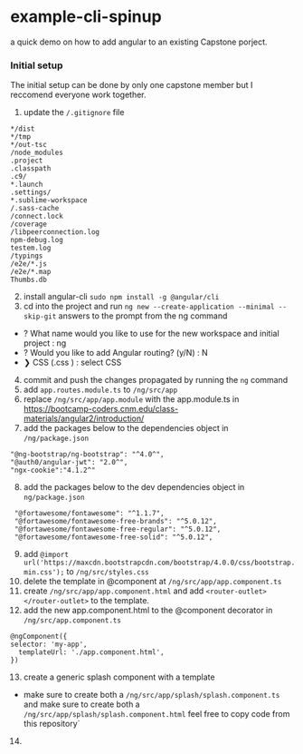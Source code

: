 # example-cli-spinup
a quick demo on how to add angular to an existing Capstone porject.

### Initial setup 
The initial setup can be done by only one capstone member but I reccomend everyone work together.

 1. update the `/.gitignore` file
 ```
*/dist
*/tmp
*/out-tsc
/node_modules
.project
.classpath
.c9/
*.launch
.settings/
*.sublime-workspace
/.sass-cache
/connect.lock
/coverage
/libpeerconnection.log
npm-debug.log
testem.log
/typings
/e2e/*.js
/e2e/*.map
Thumbs.db
 ```
 
 2. install angular-cli `sudo npm install -g @angular/cli`
 3. cd into the project and run `ng new --create-application --minimal --skip-git`
 answers to the prompt from the ng command
  * ? What name would you like to use for the new workspace and initial project : ng
  * ? Would you like to add Angular routing? (y/N) : N
  * ❯ CSS    (.css ) : select CSS
 4. commit and push the changes propagated by running the `ng` command
 5. add `app.routes.module.ts` to `/ng/src/app`
 6. replace `/ng/src/app/app.module` with the app.module.ts in https://bootcamp-coders.cnm.edu/class-materials/angular2/introduction/
 7. add the packages below to the dependencies object in `/ng/package.json`
 ```
 "@ng-bootstrap/ng-bootstrap": "^4.0^",
 "@auth0/angular-jwt": "2.0^",
 "ngx-cookie":"4.1.2^"
 ```
 8. add the packages below to the dev dependencies object in `ng/package.json`
 ```
  "@fortawesome/fontawesome": "^1.1.7",
  "@fortawesome/fontawesome-free-brands": "^5.0.12",
  "@fortawesome/fontawesome-free-regular": "^5.0.12",
  "@fortawesome/fontawesome-free-solid": "^5.0.12",
 ```
 9. add `@import url('https://maxcdn.bootstrapcdn.com/bootstrap/4.0.0/css/bootstrap.min.css');` to `/ng/src/styles.css`
 10. delete the template in @component at `/ng/src/app/app.component.ts`
 11. create `/ng/src/app/app.component.html` and add `<router-outlet></router-outlet>` to the template.
 12. add the new app.component.html to the @component decorator in `/ng/src/app.component.ts` 
```
@ngComponent({
selector: 'my-app',
  templateUrl: './app.component.html',
})
```
13. create a generic splash component with a template
* make sure to create both a `/ng/src/app/splash/splash.component.ts` and make sure to create both a `/ng/src/app/splash/splash.component.html` feel free to copy code from this repository`
14. 
 

 
 
  
  
 
  
 
